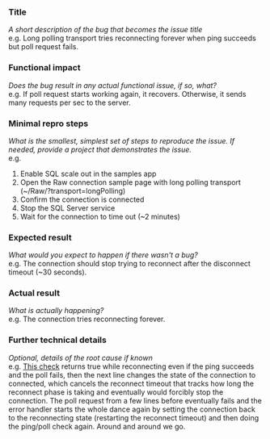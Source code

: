 ### Title
*A short description of the bug that becomes the issue title*  
e.g. Long polling transport tries reconnecting forever when ping succeeds but poll request fails.

### Functional impact
*Does the bug result in any actual functional issue, if so, what?*  
e.g. If poll request starts working again, it recovers. Otherwise, it sends many requests per sec to the server.

### Minimal repro steps
*What is the smallest, simplest set of steps to reproduce the issue. If needed, provide a project that demonstrates the issue.*  
e.g.
1. Enable SQL scale out in the samples app
2. Open the Raw connection sample page with long polling transport (~/Raw/?transport=longPolling)
3. Confirm the connection is connected
4. Stop the SQL Server service
5. Wait for the connection to time out (~2 minutes)

### Expected result
*What would you expect to happen if there wasn't a bug?*  
e.g. The connection should stop trying to reconnect after the disconnect timeout (~30 seconds).

### Actual result
*What is actually happening?*  
e.g. The connection tries reconnecting forever.

### Further technical details
*Optional, details of the root cause if known*  
e.g. [This check](https://github.com/SignalR/SignalR/blob/dev/src/Microsoft.AspNet.SignalR.Client.JS/jquery.signalR.transports.longPolling.js#L149) returns true while reconnecting even if the ping succeeds and the poll fails, then the next line changes the state of the connection to connected, which cancels the reconnect timeout that tracks how long the reconnect phase is taking and eventually would forcibly stop the connection. The poll request from a few lines before eventually fails and the error handler starts the whole dance again by setting the connection back to the reconnecting state (restarting the reconnect timeout) and then doing the ping/poll check again. Around and around we go.
